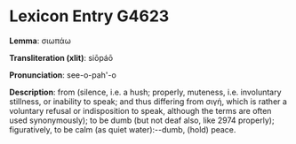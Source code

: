 # Lexicon Entry G4623

**Lemma**: σιωπάω

**Transliteration (xlit)**: siōpáō

**Pronunciation**: see-o-pah'-o

**Description**:
from  (silence, i.e. a hush; properly, muteness, i.e. involuntary stillness, or inability to speak; and thus differing from σιγή, which is rather a voluntary refusal or indisposition to speak, although the terms are often used synonymously); to be dumb (but not deaf also, like 2974 properly); figuratively, to be calm (as quiet water):--dumb, (hold) peace.
